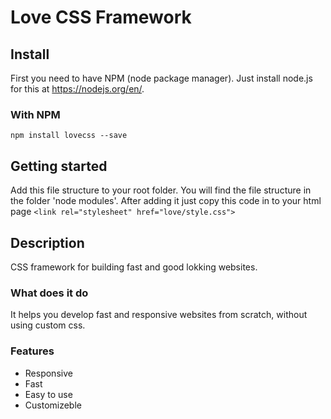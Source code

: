 # Love CSS Framework

## Install

First you need to have NPM (node package manager). Just install node.js for this at https://nodejs.org/en/.

### With NPM

`npm install lovecss --save`

## Getting started
Add this file structure to your root folder. You will find the file structure in the folder 'node modules'. After adding it just copy this code in to your html page
`<link rel="stylesheet" href="love/style.css">`

## Description

CSS framework for building fast and good lokking websites.

### What does it do

It helps you develop fast and responsive websites from scratch, without using custom css.

### Features

- Responsive
- Fast
- Easy to use
- Customizeble

